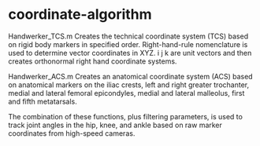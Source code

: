 # coordinate-algorithm

 Handwerker_TCS.m Creates the technical coordinate system (TCS) based on 
 rigid body markers in specified order. Right-hand-rule nomenclature is
 used to determine vector coordinates in XYZ. i j k are unit vectors and
 then creates orthonormal right hand coordinate systems.

 Handwerker_ACS.m Creates an anatomical coordinate system (ACS) based on
 anatomical markers on the iliac crests, left and right greater
 trochanter, medial and lateral femoral epicondyles, medial and lateral
 malleolus, first and fifth metatarsals.
 
 The combination of these functions, plus filtering parameters, is used to
 track joint angles in the hip, knee, and ankle based on raw marker coordinates from high-speed
 cameras. 
